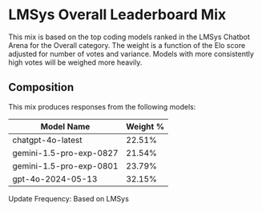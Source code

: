 # LMSys Overall Leaderboard Mix

This mix is based on the top coding models ranked in the LMSys Chatbot Arena for the Overall category. The weight is a function of the Elo score adjusted for number of votes and variance. Models with more consistently high votes will be weighed more heavily.

## Composition

This mix produces responses from the following models:

| Model Name                | Weight % |
| ------------------------- | -------- |
|  chatgpt-4o-latest        | 22.51%   |
|  gemini-1.5-pro-exp-0827  | 21.54%   |
|  gemini-1.5-pro-exp-0801  | 23.79%   |
|  gpt-4o-2024-05-13       | 32.15%   |

Update Frequency: Based on LMSys
